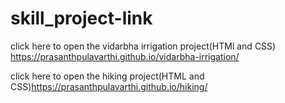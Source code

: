# skill_project-link

click here to open the vidarbha irrigation project(HTMl and CSS)  https://prasanthpulavarthi.github.io/vidarbha-irrigation/


click here to open the hiking project(HTML and CSS)https://prasanthpulavarthi.github.io/hiking/

